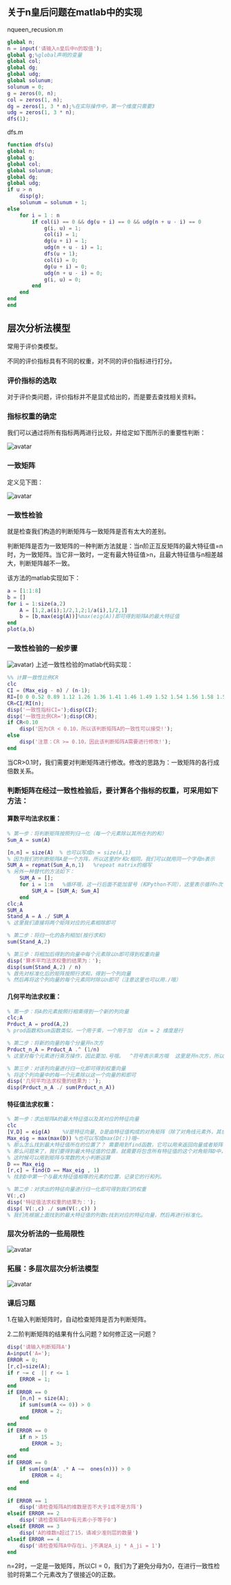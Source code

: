 ## 关于n皇后问题在matlab中的实现

nqueen_recusion.m
```matlab
global n;
n = input('请输入n皇后中n的取值');
global g;%global声明的变量
global col;
global dg;
global udg;
global solunum;
solunum = 0;
g = zeros(0, n);
col = zeros(1, n);
dg = zeros(1, 3 * n);%在实际操作中，第一个维度只需要3
udg = zeros(1, 3 * n);
dfs(1);
```

dfs.m
```matlab
function dfs(u)
global n;
global g;
global col;
global solunum;
global dg;
global udg;
if u > n
    disp(g);
    solunum = solunum + 1;
else
    for i = 1 : n
        if col(i) == 0 && dg(u + i) == 0 && udg(n + u - i) == 0
            g(i, u) = 1;
            col(i) = 1;
            dg(u + i) = 1;
            udg(n + u - i) = 1;
            dfs(u + 1);
            col(i) = 0;
            dg(u + i) = 0;
            udg(n + u - i) = 0;
            g(i, u) = 0;
        end
    end
end
end
```


## 层次分析法模型

常用于评价类模型。

不同的评价指标具有不同的权重，对不同的评价指标进行打分。

### 评价指标的选取

对于评价类问题，评价指标并不是显式给出的，而是要去查找相关资料。

### 指标权重的确定

我们可以通过将所有指标两两进行比较，并给定如下图所示的重要性判断：

![avatar](https://github.com/YottabyteM/Stack-Overflow/blob/main/img/AHP/%E5%88%A4%E6%96%AD%E7%9F%A9%E9%98%B5.jpg)

### 一致矩阵

定义见下图：

![avatar](https://github.com/YottabyteM/Stack-Overflow/blob/main/img/AHP/%E4%B8%80%E8%87%B4%E7%9F%A9%E9%98%B5.jpg)

### 一致性检验

就是检查我们构造的判断矩阵与一致矩阵是否有太大的差别。

判断矩阵是否为一致矩阵的一种判断方法就是：当n阶正互反矩阵的最大特征值=n时，为一致矩阵。当它非一致时，一定有最大特征值>n，且最大特征值与n相差越大，判断矩阵越不一致。

该方法的matlab实现如下：

```matlab
a = [1:1:8]
b = []
for i = 1:size(a,2)
    A = [1,2,a(i);1/2,1,2;1/a(i),1/2,1]
    b = [b,max(eig(A))]%max(eig(A))即可得到矩阵A的最大特征值
end
plot(a,b)
```

### 一致性检验的一般步骤
![avatar](https://github.com/YottabyteM/Stack-Overflow/blob/main/img/AHP/%E4%B8%80%E8%87%B4%E6%80%A7%E6%A3%80%E9%AA%8C%E7%9A%84%E4%B8%80%E8%88%AC%E6%AD%A5%E9%AA%A4.jpg))
上述一致性检验的matlab代码实现：

```matlab
%% 计算一致性比例CR
clc
CI = (Max_eig - n) / (n-1);
RI=[0 0 0.52 0.89 1.12 1.26 1.36 1.41 1.46 1.49 1.52 1.54 1.56 1.58 1.59];  %注意哦，这里的RI最多支持 n = 15
CR=CI/RI(n);
disp('一致性指标CI=');disp(CI);
disp('一致性比例CR=');disp(CR);
if CR<0.10
    disp('因为CR < 0.10，所以该判断矩阵A的一致性可以接受!');
else
    disp('注意：CR >= 0.10，因此该判断矩阵A需要进行修改!');
end
```

当CR>0.1时，我们需要对判断矩阵进行修改。修改的思路为：一致矩阵的各行成倍数关系。

### 判断矩阵在经过一致性检验后，要计算各个指标的权重，可采用如下方法：

#### 算数平均法求权重：

```matlab
% 第一步：将判断矩阵按照列归一化（每一个元素除以其所在列的和）
Sum_A = sum(A)

[n,n] = size(A)  % 也可以写成n = size(A,1)
% 因为我们的判断矩阵A是一个方阵，所以这里的r和c相同，我们可以就用同一个字母n表示
SUM_A = repmat(Sum_A,n,1)   %repeat matrix的缩写
% 另外一种替代的方法如下：
    SUM_A = [];
    for i = 1:n   %循环哦，这一行后面不能加冒号（和Python不同），这里表示循环n次
        SUM_A = [SUM_A; Sum_A]
    end
clc;A
SUM_A
Stand_A = A ./ SUM_A
% 这里我们直接将两个矩阵对应的元素相除即可

% 第二步：将归一化的各列相加(按行求和)
sum(Stand_A,2)

% 第三步：将相加后得到的向量中每个元素除以n即可得到权重向量
disp('算术平均法求权重的结果为：');
disp(sum(Stand_A,2) / n)
% 首先对标准化后的矩阵按照行求和，得到一个列向量
% 然后再将这个列向量的每个元素同时除以n即可（注意这里也可以用./哦）
```

#### 几何平均法求权重：

```matlab
% 第一步：将A的元素按照行相乘得到一个新的列向量
clc;A
Prduct_A = prod(A,2)
% prod函数和sum函数类似，一个用于乘，一个用于加  dim = 2 维度是行

% 第二步：将新的向量的每个分量开n次方
Prduct_n_A = Prduct_A .^ (1/n)
% 这里对每个元素进行乘方操作，因此要加.号哦。  ^符号表示乘方哦  这里是开n次方，所以我们等价求1/n次方

% 第三步：对该列向量进行归一化即可得到权重向量
% 将这个列向量中的每一个元素除以这一个向量的和即可
disp('几何平均法求权重的结果为：');
disp(Prduct_n_A ./ sum(Prduct_n_A))
```

#### 特征值法求权重：

```matlab
% 第一步：求出矩阵A的最大特征值以及其对应的特征向量
clc
[V,D] = eig(A)    %V是特征向量, D是由特征值构成的对角矩阵（除了对角线元素外，其余位置元素全为0）
Max_eig = max(max(D)) %也可以写成max(D(:))哦~
% 那么怎么找到最大特征值所在的位置了？ 需要用到find函数，它可以用来返回向量或者矩阵中不为0的元素的位置索引。
% 那么问题来了，我们要得到最大特征值的位置，就需要将包含所有特征值的这个对角矩阵D中，不等于最大特征值的位置全变为0
% 这时候可以用到矩阵与常数的大小判断运算
D == Max_eig
[r,c] = find(D == Max_eig , 1)
% 找到D中第一个与最大特征值相等的元素的位置，记录它的行和列。

% 第二步：对求出的特征向量进行归一化即可得到我们的权重
V(:,c)
disp('特征值法求权重的结果为：');
disp( V(:,c) ./ sum(V(:,c)) )
% 我们先根据上面找到的最大特征值的列数c找到对应的特征向量，然后再进行标准化。
```

### 层次分析法的一些局限性
![avatar](https://github.com/YottabyteM/Stack-Overflow/blob/main/img/AHP/%E5%B1%82%E6%AC%A1%E5%88%86%E6%9E%90%E6%B3%95%E7%9A%84%E4%B8%80%E4%BA%9B%E5%B1%80%E9%99%90%E6%80%A7.jpg)


### 拓展：多层次层次分析法模型

![avatar](https://github.com/YottabyteM/Stack-Overflow/blob/main/img/AHP/%E5%A4%9A%E5%B1%82%E6%AC%A1%E5%B1%82%E6%AC%A1%E5%88%86%E6%9E%90%E6%A8%A1%E5%9E%8B.jpg)


### 课后习题

1.在输入判断矩阵时，自动检查矩阵是否为判断矩阵。

2.二阶判断矩阵的结果有什么问题？如何修正这一问题？

```matlab
disp('请输入判断矩阵A')     
A=input('A=');     
ERROR = 0;  
[r,c]=size(A);
if r ~= c  || r <= 1
    ERROR = 1;
end
if ERROR == 0
    [n,n] = size(A);
    if sum(sum(A <= 0)) > 0
        ERROR = 2;
    end
end
if ERROR == 0
    if n > 15
        ERROR = 3;
    end
end
if ERROR == 0
    if sum(sum(A' .* A ~=  ones(n))) > 0
        ERROR = 4;
    end
end

if ERROR == 1
    disp('请检查矩阵A的维数是否不大于1或不是方阵')
elseif ERROR == 2
    disp('请检查矩阵A中有元素小于等于0')
elseif ERROR == 3
    disp('A的维数n超过了15，请减少准则层的数量')
elseif ERROR == 4
    disp('请检查矩阵A中存在i、j不满足A_ij * A_ji = 1')
end
```

n=2时，一定是一致矩阵，所以CI = 0，我们为了避免分母为0，在进行一致性检验时将第二个元素改为了很接近0的正数。
